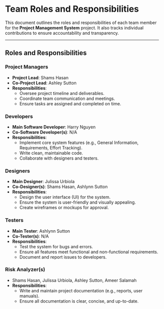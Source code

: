 # Team Roles and Responsibilities

This document outlines the roles and responsibilities of each team member for the **Project Management System** project. It also tracks individual contributions to ensure accountability and transparency.

---

## Roles and Responsibilities

### Project Managers
- **Project Lead**: Shams Hasan
- **Co-Project Lead**: Ashley Sutton
- **Responsibilities**:
  - Oversee project timeline and deliverables.
  - Coordinate team communication and meetings.
  - Ensure tasks are assigned and completed on time.

### Developers
- **Main Software Developer**: Harry Nguyen
- **Co-Software Developer(s)**: N/A
- **Responsibilities**:
  - Implement core system features (e.g., General Information, Requirements, Effort Tracking).
  - Write clean, maintainable code.
  - Collaborate with designers and testers.

### Designers
- **Main Designer**: Julissa Urbiola
- **Co-Designer(s)**: Shams Hasan, Ashlynn Sutton
- **Responsibilities**:
  - Design the user interface (UI) for the system.
  - Ensure the system is user-friendly and visually appealing.
  - Create wireframes or mockups for approval.

### Testers
- **Main Tester**: Ashlynn Sutton
- **Co-Tester(s)**: N/A
- **Responsibilities**:
  - Test the system for bugs and errors.
  - Ensure all features meet functional and non-functional requirements.
  - Document and report issues to developers.

### Risk Analyzer(s)
- Shams Hasan, Julissa Urbiola, Ashley Sutton, Ameer Salamah
- **Responsibilities**:
  - Write and maintain project documentation (e.g., reports, user manuals).
  - Ensure all documentation is clear, concise, and up-to-date.
